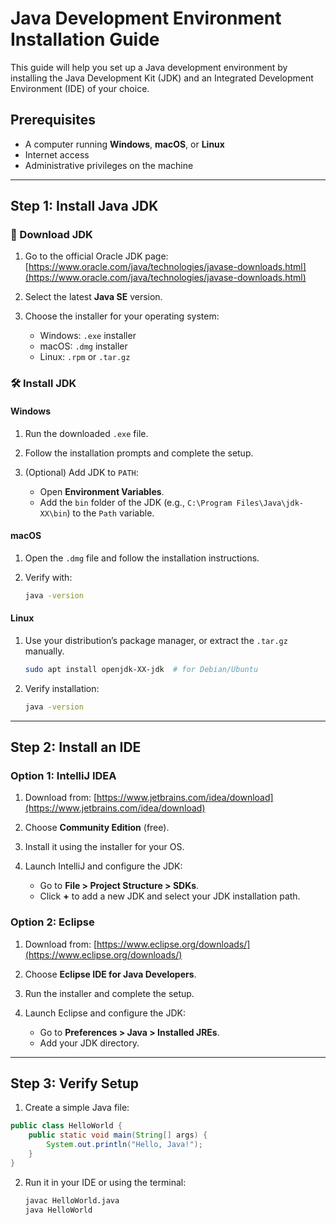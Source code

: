 
# Java Development Environment Installation Guide

This guide will help you set up a Java development environment by installing the Java Development Kit (JDK) and an Integrated Development Environment (IDE) of your choice.

## Prerequisites

* A computer running **Windows**, **macOS**, or **Linux**
* Internet access
* Administrative privileges on the machine

---

## Step 1: Install Java JDK

### 🔗 Download JDK

1. Go to the official Oracle JDK page:
   [https://www.oracle.com/java/technologies/javase-downloads.html](https://www.oracle.com/java/technologies/javase-downloads.html)

2. Select the latest **Java SE** version.

3. Choose the installer for your operating system:

   * Windows: `.exe` installer
   * macOS: `.dmg` installer
   * Linux: `.rpm` or `.tar.gz`

### 🛠️ Install JDK

#### Windows

1. Run the downloaded `.exe` file.
2. Follow the installation prompts and complete the setup.
3. (Optional) Add JDK to `PATH`:

   * Open **Environment Variables**.
   * Add the `bin` folder of the JDK (e.g., `C:\Program Files\Java\jdk-XX\bin`) to the `Path` variable.

#### macOS

1. Open the `.dmg` file and follow the installation instructions.
2. Verify with:

   ```bash
   java -version
   ```

#### Linux

1. Use your distribution’s package manager, or extract the `.tar.gz` manually.

   ```bash
   sudo apt install openjdk-XX-jdk  # for Debian/Ubuntu
   ```
2. Verify installation:

   ```bash
   java -version
   ```

---

## Step 2: Install an IDE

### Option 1: IntelliJ IDEA

1. Download from: [https://www.jetbrains.com/idea/download](https://www.jetbrains.com/idea/download)
2. Choose **Community Edition** (free).
3. Install it using the installer for your OS.
4. Launch IntelliJ and configure the JDK:

   * Go to **File > Project Structure > SDKs**.
   * Click **+** to add a new JDK and select your JDK installation path.

### Option 2: Eclipse

1. Download from: [https://www.eclipse.org/downloads/](https://www.eclipse.org/downloads/)
2. Choose **Eclipse IDE for Java Developers**.
3. Run the installer and complete the setup.
4. Launch Eclipse and configure the JDK:

   * Go to **Preferences > Java > Installed JREs**.
   * Add your JDK directory.

---

## Step 3: Verify Setup

1. Create a simple Java file:

```java
public class HelloWorld {
    public static void main(String[] args) {
        System.out.println("Hello, Java!");
    }
}
```

2. Run it in your IDE or using the terminal:

   ```bash
   javac HelloWorld.java
   java HelloWorld
   ```

